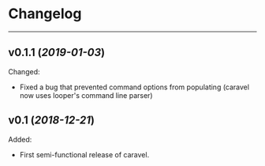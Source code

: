 # Changelog
******************************

## v0.1.1 (*2019-01-03*)

Changed:

  - Fixed a bug that prevented command options from populating (caravel now uses looper's command line parser)

## v0.1 (*2018-12-21*)

Added:

  - First semi-functional release of caravel.

